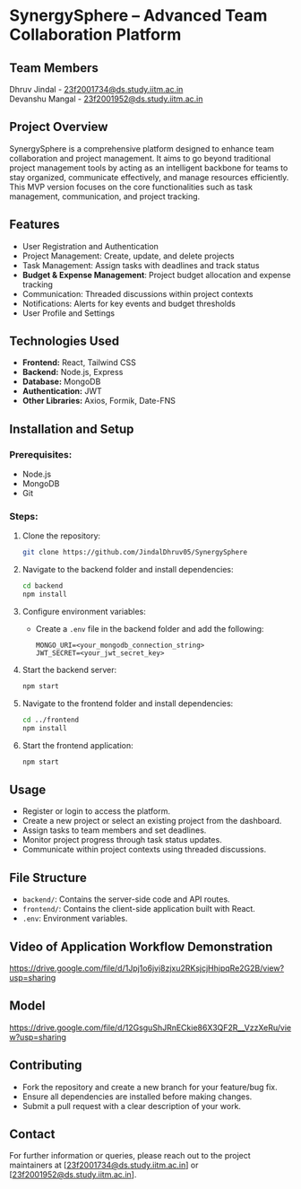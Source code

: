 # SynergySphere – Advanced Team Collaboration Platform

## Team Members

Dhruv Jindal - 23f2001734@ds.study.iitm.ac.in<br>
Devanshu Mangal - 23f2001952@ds.study.iitm.ac.in


## Project Overview

SynergySphere is a comprehensive platform designed to enhance team collaboration and project management. It aims to go beyond traditional project management tools by acting as an intelligent backbone for teams to stay organized, communicate effectively, and manage resources efficiently. This MVP version focuses on the core functionalities such as task management, communication, and project tracking.

## Features

* User Registration and Authentication
* Project Management: Create, update, and delete projects
* Task Management: Assign tasks with deadlines and track status
* **Budget & Expense Management**: Project budget allocation and expense tracking
* Communication: Threaded discussions within project contexts
* Notifications: Alerts for key events and budget thresholds
* User Profile and Settings

## Technologies Used

* **Frontend:** React, Tailwind CSS
* **Backend:** Node.js, Express
* **Database:** MongoDB
* **Authentication:** JWT
* **Other Libraries:** Axios, Formik, Date-FNS

## Installation and Setup

### Prerequisites:

* Node.js
* MongoDB
* Git

### Steps:

1. Clone the repository:

   ```bash
   git clone https://github.com/JindalDhruv05/SynergySphere
   ```

2. Navigate to the backend folder and install dependencies:

   ```bash
   cd backend
   npm install
   ```

3. Configure environment variables:

   * Create a `.env` file in the backend folder and add the following:

     ```env
     MONGO_URI=<your_mongodb_connection_string>
     JWT_SECRET=<your_jwt_secret_key>
     ```

4. Start the backend server:

   ```bash
   npm start
   ```

5. Navigate to the frontend folder and install dependencies:

   ```bash
   cd ../frontend
   npm install
   ```

6. Start the frontend application:

   ```bash
   npm start
   ```

## Usage

* Register or login to access the platform.
* Create a new project or select an existing project from the dashboard.
* Assign tasks to team members and set deadlines.
* Monitor project progress through task status updates.
* Communicate within project contexts using threaded discussions.

## File Structure

* `backend/`: Contains the server-side code and API routes.
* `frontend/`: Contains the client-side application built with React.
* `.env`: Environment variables.

## Video of Application Workflow Demonstration

https://drive.google.com/file/d/1Jpj1o6jvj8zjxu2RKsjcjHhjpqRe2G2B/view?usp=sharing

## Model

https://drive.google.com/file/d/12GsguShJRnECkie86X3QF2R__VzzXeRu/view?usp=sharing

## Contributing

* Fork the repository and create a new branch for your feature/bug fix.
* Ensure all dependencies are installed before making changes.
* Submit a pull request with a clear description of your work.

## Contact

For further information or queries, please reach out to the project maintainers at \[[23f2001734@ds.study.iitm.ac.in](mailto:23f2001734@ds.study.iitm.ac.in)] or \[[23f2001952@ds.study.iitm.ac.in](mailto:23f2001952@ds.study.iitm.ac.in)].
